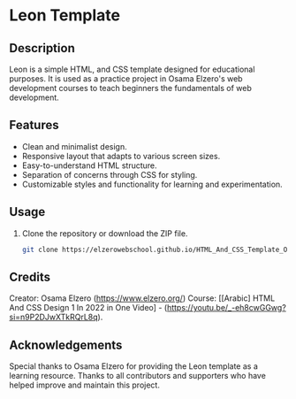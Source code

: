 # Leon Template

## Description
Leon is a simple HTML, and CSS template designed for educational purposes. It is used as a practice project in Osama Elzero's web development courses to teach beginners the fundamentals of web development.

## Features
- Clean and minimalist design.
- Responsive layout that adapts to various screen sizes.
- Easy-to-understand HTML structure.
- Separation of concerns through CSS for styling.
- Customizable styles and functionality for learning and experimentation.

## Usage
1. Clone the repository or download the ZIP file.
   ```bash
   git clone https://elzerowebschool.github.io/HTML_And_CSS_Template_One/

## Credits
Creator: Osama Elzero (https://www.elzero.org/)
Course: [[Arabic] HTML And CSS Design 1 In 2022 in One Video] - (https://youtu.be/_-eh8cwGGwg?si=n9P2DJwXTkRQrL8q).


## Acknowledgements
Special thanks to Osama Elzero for providing the Leon template as a learning resource.
Thanks to all contributors and supporters who have helped improve and maintain this project.
